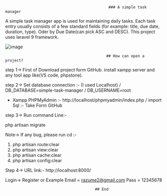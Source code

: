 

                                                  ### A simple task manager
                                     
 A simple task manager app is used for maintaining daily tasks. Each task entry usually consists of a few standard fields (for example: title, due date, duration, type).
 Oder by Due Date(can pick ASC and DESC). This project uses laravel 9 framework.
 
 
 ![image](https://user-images.githubusercontent.com/52969510/154026072-4422ad19-c2d2-40f4-97ff-a90f23791605.png)
 
 
                                                                    
                                                 ## How can open a project?
   
step 1->
First of Download project form GitHub.
install xampp server and any tool app like(VS code, phpstone).

step 2->
Set database connection :- (I used Localhost) 
   / DB_DATABASE=simple-task-manager
   / DB_USERNAME=root
   
    
 * Xampp PHPMyAdmin :- http://localhost/phpmyadmin/index.php
 / import Sql :- Take Form GitHub

step 3->
Run command Line:-

  php artisan migrate

Note-> If any bug, please run cd :-
 1. php artisan route:clear
 2. php artisan view:clear
 3. php artisan cache:clear
 4. php artisan config:clear
 
 Step 4->
 URL link:-
 http://localhost:8000/
 
 Login-> Register or Example
 Email = razume2@gmail.com
 Pass  = 12345678





                                            ## End
